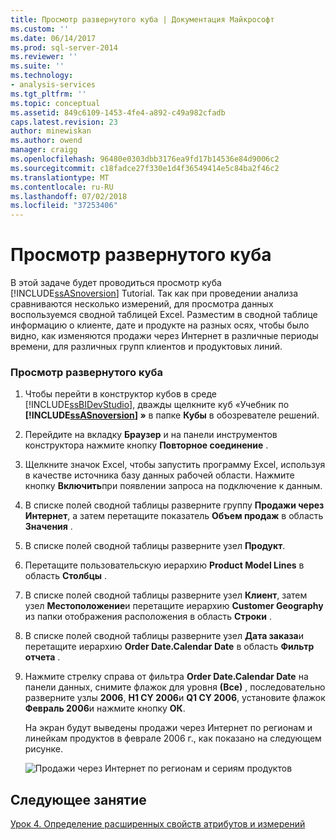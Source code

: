 ```yaml
---
title: Просмотр развернутого куба | Документация Майкрософт
ms.custom: ''
ms.date: 06/14/2017
ms.prod: sql-server-2014
ms.reviewer: ''
ms.suite: ''
ms.technology:
- analysis-services
ms.tgt_pltfrm: ''
ms.topic: conceptual
ms.assetid: 849c6109-1453-4fe4-a892-c49a982cfadb
caps.latest.revision: 23
author: minewiskan
ms.author: owend
manager: craigg
ms.openlocfilehash: 96480e0303dbb3176ea9fd17b14536e84d9006c2
ms.sourcegitcommit: c18fadce27f330e1d4f36549414e5c84ba2f46c2
ms.translationtype: MT
ms.contentlocale: ru-RU
ms.lasthandoff: 07/02/2018
ms.locfileid: "37253406"
---
```

# <a name="browsing-the-deployed-cube"></a>Просмотр развернутого куба
  В этой задаче будет проводиться просмотр куба [!INCLUDE[ssASnoversion](../includes/ssasnoversion-md.md)] Tutorial. Так как при проведении анализа сравниваются несколько измерений, для просмотра данных воспользуемся сводной таблицей Excel. Разместим в сводной таблице информацию о клиенте, дате и продукте на разных осях, чтобы было видно, как изменяются продажи через Интернет в различные периоды времени, для различных групп клиентов и продуктовых линий.  
  
### <a name="to-browse-the-deployed-cube"></a>Просмотр развернутого куба  
  
1.  Чтобы перейти в конструктор кубов в среде [!INCLUDE[ssBIDevStudio](../includes/ssbidevstudio-md.md)], дважды щелкните куб «Учебник по **[!INCLUDE[ssASnoversion](../includes/ssasnoversion-md.md)] »** в папке **Кубы** в обозревателе решений.  
  
2.  Перейдите на вкладку **Браузер** и на панели инструментов конструктора нажмите кнопку **Повторное соединение** .  
  
3.  Щелкните значок Excel, чтобы запустить программу Excel, используя в качестве источника базу данных рабочей области. Нажмите кнопку **Включить**при появлении запроса на подключение к данным.  
  
4.  В списке полей сводной таблицы разверните группу **Продажи через Интернет**, а затем перетащите показатель **Объем продаж** в область **Значения** .  
  
5.  В списке полей сводной таблицы разверните узел **Продукт**.  
  
6.  Перетащите пользовательскую иерархию **Product Model Lines** в область **Столбцы** .  
  
7.  В списке полей сводной таблицы разверните узел **Клиент**, затем узел **Местоположение**и перетащите иерархию **Customer Geography** из папки отображения расположения в область **Строки** .  
  
8.  В списке полей сводной таблицы разверните узел **Дата заказа**и перетащите иерархию **Order Date.Calendar Date** в область **Фильтр отчета** .  
  
9. Нажмите стрелку справа от фильтра **Order Date.Calendar Date** на панели данных, снимите флажок для уровня **(Все)** , последовательно разверните узлы **2006**, **H1 CY 2006**и **Q1 CY 2006**, установите флажок **Февраль 2006**и нажмите кнопку **ОК**.  
  
     На экран будут выведены продажи через Интернет по регионам и линейкам продуктов в феврале 2006 г., как показано на следующем рисунке.  
  
     ![Продажи через Интернет по регионам и сериям продуктов](../../2014/tutorials/media/l3-cube-browser-finish.gif "продажи через Интернет по регионам и сериям продуктов")  
  
## <a name="next-lesson"></a>Следующее занятие  
 [Урок 4. Определение расширенных свойств атрибутов и измерений](../analysis-services/lesson-4-defining-advanced-attribute-and-dimension-properties.md)  
  
  
